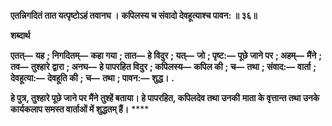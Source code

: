 **एतन्निगदितं तात यत्पृष्टोऽहं तवानघ ।** **कपिलस्य च संवादो देवहूत्याश्च पावन: ॥ ३६॥** 

**शब्दार्थ** 

**एतत्—** **यह** **; निगदितम्—** **कहा गया** **; तात—** **हे विदुर** **; यत्—** **जो** **; पृष्ट:—** **पूछे जाने पर** **; अहम्—** **मैंने** **; तव—** **तुश्हारे** **द्वारा** **; अनघ—** **हे पापरहित विदुर** **; कपिलस्य—** **कपिल की** **; च—** **तथा** **; संवाद:—** **वार्ता** **; देवहूत्या:—** **देवहूति की** **;** **च—** **तथा** **; पावन:—** **शुद्ध।** **.** 

**हे पुत्र, तुश्हारे पूछे जाने पर मैंने तुश्हें बताया। हे पापरहित, कपिलदेव तथा उनकी** **माता के वृत्तान्त तथा उनके कार्यकलाप समस्त वार्ताओं में शुद्धतम् हैं।** **** 